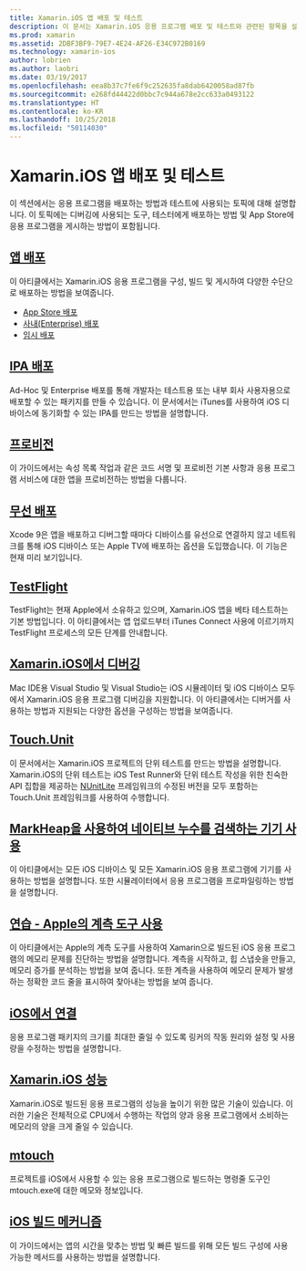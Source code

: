 ```yaml
---
title: Xamarin.iOS 앱 배포 및 테스트
description: 이 문서는 Xamarin.iOS 응용 프로그램 배포 및 테스트와 관련된 항목을 설명하는 다양한 설명서로 연결합니다. 예를 들어 앱 배포, .ipa 파일, 프로비전, 무선 배포, TestFlight 및 디버깅입니다.
ms.prod: xamarin
ms.assetid: 2DBF3BF9-79E7-4E24-AF26-E34C972B0169
ms.technology: xamarin-ios
author: lobrien
ms.author: laobri
ms.date: 03/19/2017
ms.openlocfilehash: eea8b37c7fe6f9c252635fa8dab6420058ad87fb
ms.sourcegitcommit: e268fd44422d0bbc7c944a678e2cc633a0493122
ms.translationtype: HT
ms.contentlocale: ko-KR
ms.lasthandoff: 10/25/2018
ms.locfileid: "50114030"
---
```

# <a name="deploying-and-testing-xamarinios-apps"></a>Xamarin.iOS 앱 배포 및 테스트

이 섹션에서는 응용 프로그램을 배포하는 방법과 테스트에 사용되는 토픽에 대해 설명합니다. 이 토픽에는 디버깅에 사용되는 도구, 테스터에게 배포하는 방법 및 App Store에 응용 프로그램을 게시하는 방법이 포함됩니다.

##  <a name="app-distributioniosdeploy-testapp-distributionindexmd"></a>[앱 배포](~/ios/deploy-test/app-distribution/index.md)

이 아티클에서는 Xamarin.iOS 응용 프로그램을 구성, 빌드 및 게시하여 다양한 수단으로 배포하는 방법을 보여줍니다.

- [App Store 배포](~/ios/deploy-test/app-distribution/app-store-distribution/index.md)
- [사내(Enterprise) 배포](~/ios/deploy-test/app-distribution/in-house-distribution.md)
- [임시 배포](~/ios/deploy-test/app-distribution/ad-hoc-distribution.md)

##  <a name="ipa-deploymentiosdeploy-testapp-distributionipa-supportmd"></a>[IPA 배포](~/ios/deploy-test/app-distribution/ipa-support.md)

Ad-Hoc 및 Enterprise 배포를 통해 개발자는 테스트용 또는 내부 회사 사용자용으로 배포할 수 있는 패키지를 만들 수 있습니다. 이 문서에서는 iTunes를 사용하여 iOS 디바이스에 동기화할 수 있는 IPA를 만드는 방법을 설명합니다.

## <a name="provisioningprovisioningindexmd"></a>[프로비전](provisioning/index.md)

이 가이드에서는 속성 목록 작업과 같은 코드 서명 및 프로비전 기본 사항과 응용 프로그램 서비스에 대한 앱을 프로비전하는 방법을 다룹니다. 

## <a name="wireless-deploymentwireless-deploymentmd"></a>[무선 배포](wireless-deployment.md)

 Xcode 9은 앱을 배포하고 디버그할 때마다 디바이스를 유선으로 연결하지 않고 네트워크를 통해 iOS 디바이스 또는 Apple TV에 배포하는 옵션을 도입했습니다. 이 기능은 현재 미리 보기입니다.

##  <a name="testflightiosdeploy-testtestflightmd"></a>[TestFlight](~/ios/deploy-test/testflight.md)

TestFlight는 현재 Apple에서 소유하고 있으며, Xamarin.iOS 앱을 베타 테스트하는 기본 방법입니다. 이 아티클에서는 앱 업로드부터 iTunes Connect 사용에 이르기까지 TestFlight 프로세스의 모든 단계를 안내합니다.

##  <a name="debugging-in-xamariniosiosdeploy-testdebugging-in-xamarin-iosmd"></a>[Xamarin.iOS에서 디버깅](~/ios/deploy-test/debugging-in-xamarin-ios.md)

Mac IDE용 Visual Studio 및 Visual Studio는 iOS 시뮬레이터 및 iOS 디바이스 모두에서 Xamarin.iOS 응용 프로그램 디버깅을 지원합니다. 이 아티클에서는 디버거를 사용하는 방법과 지원되는 다양한 옵션을 구성하는 방법을 보여줍니다.

##  <a name="touchunitiosdeploy-testtouchunitmd"></a>[Touch.Unit](~/ios/deploy-test/touch.unit.md)

이 문서에서는 Xamarin.iOS 프로젝트의 단위 테스트를 만드는 방법을 설명합니다.
Xamarin.iOS의 단위 테스트는 iOS Test Runner와 단위 테스트 작성을 위한 친숙한 API 집합을 제공하는 [NUnitLite](http://www.nunitlite.com/) 프레임워크의 수정된 버전을 모두 포함하는 Touch.Unit 프레임워크를 사용하여 수행합니다.

##  <a name="using-instruments-to-detect-native-leaks-using-markheapiosdeploy-testusing-instruments-to-detect-native-leaks-using-markheapmd"></a>[MarkHeap을 사용하여 네이티브 누수를 검색하는 기기 사용](~/ios/deploy-test/using-instruments-to-detect-native-leaks-using-markheap.md)

이 아티클에서는 모든 iOS 디바이스 및 모든 Xamarin.iOS 응용 프로그램에 기기를 사용하는 방법을 설명합니다. 또한 시뮬레이터에서 응용 프로그램을 프로파일링하는 방법을 설명합니다.

##  <a name="walkthrough---using-apples-instrument-tooliosdeploy-testwalkthrough-apples-instrumentmd"></a>[연습 - Apple의 계측 도구 사용](~/ios/deploy-test/walkthrough-apples-instrument.md)

이 아티클에서는 Apple의 계측 도구를 사용하여 Xamarin으로 빌드된 iOS 응용 프로그램의 메모리 문제를 진단하는 방법을 설명합니다. 계측을 시작하고, 힙 스냅숏을 만들고, 메모리 증가를 분석하는 방법을 보여 줍니다. 또한 계측을 사용하여 메모리 문제가 발생하는 정확한 코드 줄을 표시하여 찾아내는 방법을 보여 줍니다.

##  <a name="linking-on-ioslinkermd"></a>[iOS에서 연결](linker.md)

응용 프로그램 패키지의 크기를 최대한 줄일 수 있도록 링커의 작동 원리와 설정 및 사용량을 수정하는 방법을 설명합니다.

##  <a name="xamarinios-performanceperformancemd"></a>[Xamarin.iOS 성능](performance.md)

Xamarin.iOS로 빌드된 응용 프로그램의 성능을 높이기 위한 많은 기술이 있습니다. 이러한 기술은 전체적으로 CPU에서 수행하는 작업의 양과 응용 프로그램에서 소비하는 메모리의 양을 크게 줄일 수 있습니다.

##  <a name="mtouchmtouchmd"></a>[mtouch](mtouch.md)

프로젝트를 iOS에서 사용할 수 있는 응용 프로그램으로 빌드하는 명령줄 도구인 mtouch.exe에 대한 메모와 정보입니다.

## <a name="ios-build-mechanicsios-build-mechanicsmd"></a>[iOS 빌드 메커니즘](ios-build-mechanics.md)

이 가이드에서는 앱의 시간을 맞추는 방법 및 빠른 빌드를 위해 모든 빌드 구성에 사용 가능한 메서드를 사용하는 방법을 설명합니다.
